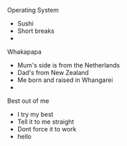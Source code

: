 Operating System
- Sushi
- Short breaks
- 

Whakapapa
- Mum's side is from the Netherlands
- Dad's from New Zealand
- Me born and raised in Whangarei
- 

Best out of me
- I try my best
- Tell it to me straight
- Dont force it to work
- hello
